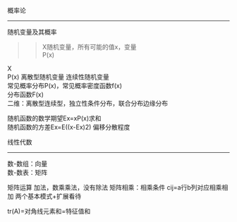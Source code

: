 概率论
***
随机变量及其概率
>>X随机变量，所有可能的值x，变量   
>>P(x)

X  
P(x)
离散型随机变量    连续性随机变量  
常见概率分布P(x)，常见概率密度函数f(x)  
分布函数F(x)  
二维：离散型连续型，独立性条件分布，联合分布边缘分布

随机函数的数学期望Ex=xP(x)求和  
随机函数的方差Ex=E((x-Ex)2) 偏移分散程度  

线性代数
***
数-数组：向量  
数-数表：矩阵  

矩阵运算
加法，数乘乘法，没有除法
矩阵相乘：相乘条件  cij=a行b列对应相乘相加 两个基本模式+扩展看待

tr(A)=对角线元素和=特征值和

